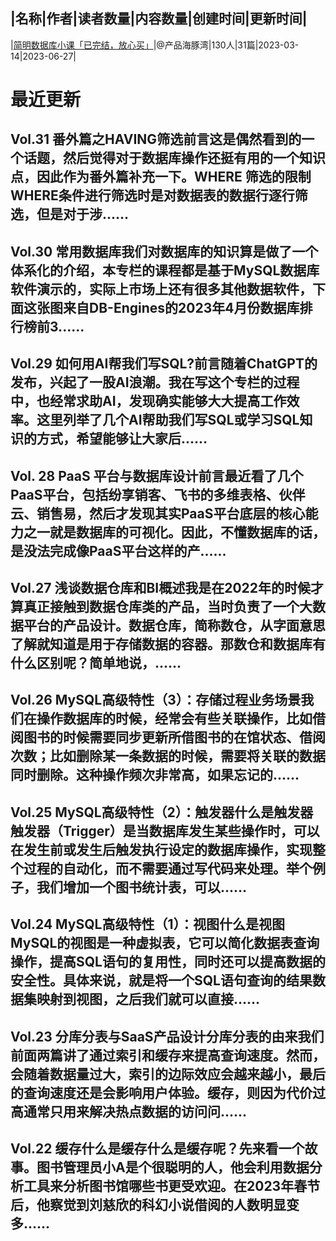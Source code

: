 |名称|作者|读者数量|内容数量|创建时间|更新时间|
---
|[简明数据库小课「已完结，放心买」](https://xiaobot.net/p/litedb?refer=0b133df9-27dc-423b-8101-639049001c13)|@产品海豚湾|130人|31篇|2023-03-14|2023-06-27|

# 最近更新
## Vol.31 番外篇之HAVING筛选前言这是偶然看到的一个话题，然后觉得对于数据库操作还挺有用的一个知识点，因此作为番外篇补充一下。WHERE 筛选的限制WHERE条件进行筛选时是对数据表的数据行逐行筛选，但是对于涉......
## Vol.30 常用数据库我们对数据库的知识算是做了一个体系化的介绍，本专栏的课程都是基于MySQL数据库软件演示的，实际上市场上还有很多其他数据软件，下面这张图来自DB-Engines的2023年4月份数据库排行榜前3......
## Vol.29 如何用AI帮我们写SQL?前言随着ChatGPT的发布，兴起了一股AI浪潮。我在写这个专栏的过程中，也经常求助AI，发现确实能够大大提高工作效率。这里列举了几个AI帮助我们写SQL或学习SQL知识的方式，希望能够让大家后......
## Vol. 28 PaaS 平台与数据库设计前言最近看了几个PaaS平台，包括纷享销客、飞书的多维表格、伙伴云、销售易，然后才发现其实PaaS平台底层的核心能力之一就是数据库的可视化。因此，不懂数据库的话，是没法完成像PaaS平台这样的产......
## Vol.27 浅谈数据仓库和BI概述我是在2022年的时候才算真正接触到数据仓库类的产品，当时负责了一个大数据平台的产品设计。数据仓库，简称数仓，从字面意思了解就知道是用于存储数据的容器。那数仓和数据库有什么区别呢？简单地说，......
## Vol.26 MySQL高级特性（3）：存储过程业务场景我们在操作数据库的时候，经常会有些关联操作，比如借阅图书的时候需要同步更新所借图书的在馆状态、借阅次数；比如删除某一条数据的时候，需要将关联的数据同时删除。这种操作频次非常高，如果忘记的......
## Vol.25 MySQL高级特性（2）：触发器什么是触发器触发器（Trigger）是当数据库发生某些操作时，可以在发生前或发生后触发执行设定的数据库操作，实现整个过程的自动化，而不需要通过写代码来处理。举个例子，我们增加一个图书统计表，可以......
## Vol.24 MySQL高级特性（1）：视图什么是视图MySQL的视图是一种虚拟表，它可以简化数据表查询操作，提高SQL语句的复用性，同时还可以提高数据的安全性。具体来说，就是将一个SQL语句查询的结果数据集映射到视图，之后我们就可以直接......
## Vol.23 分库分表与SaaS产品设计分库分表的由来我们前面两篇讲了通过索引和缓存来提高查询速度。然而，会随着数据量过大，索引的边际效应会越来越小，最后的查询速度还是会影响用户体验。缓存，则因为代价过高通常只用来解决热点数据的访问问......
## Vol.22 缓存什么是缓存什么是缓存呢？先来看一个故事。图书管理员小A是个很聪明的人，他会利用数据分析工具来分析图书馆哪些书更受欢迎。在2023年春节后，他察觉到刘慈欣的科幻小说借阅的人数明显变多......

